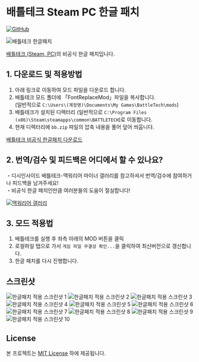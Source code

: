 # 배틀테크 Steam PC 한글 패치
[![GitHub](https://img.shields.io/badge/License-MIT-yellow.svg)](https://github.com/TariTomo/BattleTech-Korean-Localization/blob/master/LICENSE)

![배틀테크 한글패치](./screenshots/patch_full_size.jpg)

[배틀테크 (Steam, PC)](https://store.steampowered.com/app/637090/BATTLETECH/)의 비공식 한글 패치입니다.<br>


## 1. 다운로드 및 적용방법

1. 아래 링크로 이동하여 모드 파일을 다운로드 합니다.
2. 배틀테크 모드 폴더에 「FontReplaceMod」파일을 복사합니다.<br>(일반적으로 `C:\Users\(계정명)\Documents\My Games\BattleTech\mods`)
2. 배틀테크가 설치된 디렉터리 (일반적으로 `C:\Program Files (x86)\Steam\steamapps\common\BATTLETECH`)로 이동합니다.
3. 현재 디렉터리에 `bb.zip` 파일의 압축 내용을 풀어 덮어 씌웁니다.


[배틀테크 비공식 한글패치 다운로드](https://drive.google.com/drive/folders/1hhbO5I1WAQqMA3TCQ2tw9l925lu7T4Fu?usp=sharing)

## 2. 번역/검수 및 피드백은 어디에서 할 수 있나요?
・디시인사이드 배틀테크-맥워리어 마이너 갤러리를 참고하셔서 번역/검수에 참여하거나 피드백을 남겨주세요!<br>
・비공식 한글 패치인만큼 여러분들의 도움이 절실합니다!<br>

[![맥워리어 갤러리](./screenshots/dcgall.jpg)](https://gall.dcinside.com/mgallery/board/view/?id=mwo&no=1948&_rk=unp&page=1)

## 3. 모드 적용법

1. 배틀테크를 실행 후 좌측 아래의 MOD 버튼을 클릭
2. 로컬파일 탭으로 가서 `게임 파일 무결성 확인...`을 클릭하여 최신버전으로 갱신합니다.
3. 한글 패치를 다시 진행합니다.



## 스크린샷
![한글패치 적용 스크린샷 1](./screenshots/1.jpg)
![한글패치 적용 스크린샷 2](./screenshots/2.jpg)
![한글패치 적용 스크린샷 3](./screenshots/3.jpg)
![한글패치 적용 스크린샷 4](./screenshots/4.jpg)
![한글패치 적용 스크린샷 5](./screenshots/5.jpg)
![한글패치 적용 스크린샷 6](./screenshots/6.jpg)
![한글패치 적용 스크린샷 7](./screenshots/7.jpg)
![한글패치 적용 스크린샷 8](./screenshots/8.jpg)
![한글패치 적용 스크린샷 9](./screenshots/9.jpg)
![한글패치 적용 스크린샷 10](./screenshots/10.jpg)

## License

본 프로젝트는 [MIT License](./LICENSE) 하에 제공됩니다.
